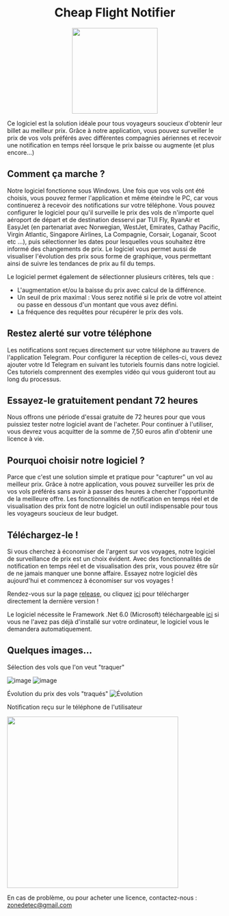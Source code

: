 <h1 align="center">Cheap Flight Notifier</h1>

<p align="center">
  <img width="200" height="200" src="https://user-images.githubusercontent.com/56195432/233740093-1e9f2f45-52f3-44fe-8509-42bc6d5643ea.jpg">
</p>

Ce logiciel est la solution idéale pour tous voyageurs soucieux d'obtenir leur billet au meilleur prix.
Grâce à notre application, vous pouvez surveiller le prix de vos vols préférés avec différentes compagnies aériennes et recevoir une notification en temps réel lorsque le prix baisse ou augmente (et plus encore...)

## Comment ça marche ?
Notre logiciel fonctionne sous Windows. Une fois que vos vols ont été choisis, vous pouvez fermer l'application et même éteindre le PC, car vous continuerez à recevoir des notifications sur votre téléphone. Vous pouvez configurer le logiciel pour qu'il surveille le prix des vols de n'importe quel aéroport de départ et de destination desservi par TUI Fly, RyanAir et EasyJet (en partenariat avec Norwegian, WestJet, Emirates, Cathay Pacific, Virgin Atlantic, Singapore Airlines, La Compagnie, Corsair, Loganair, Scoot etc ...), puis sélectionner les dates pour lesquelles vous souhaitez être informé des changements de prix.
Le logiciel vous permet aussi de visualiser l'évolution des prix sous forme de graphique, vous permettant ainsi de suivre les tendances de prix au fil du temps.

Le logiciel permet également de sélectionner plusieurs critères, tels que :
- L'augmentation et/ou la baisse du prix avec calcul de la différence.
- Un seuil de prix maximal : Vous serez notifié si le prix de votre vol atteint ou passe en dessous d'un montant que vous avez défini.
- La fréquence des requêtes pour récupérer le prix des vols. 

## Restez alerté sur votre téléphone
Les notifications sont reçues directement sur votre téléphone au travers de l'application Telegram. Pour configurer la réception de celles-ci, vous devez ajouter votre Id Telegram en suivant les tutoriels fournis dans notre logiciel. Ces tutoriels comprennent des exemples vidéo qui vous guideront tout au long du processus.

## Essayez-le gratuitement pendant 72 heures
Nous offrons une période d'essai gratuite de 72 heures pour que vous puissiez tester notre logiciel avant de l'acheter. 
Pour continuer à l'utiliser, vous devrez vous acquitter de la somme de 7,50 euros afin d'obtenir une licence à vie.

## Pourquoi choisir notre logiciel ?
Parce que c'est une solution simple et pratique pour "capturer" un vol au meilleur prix. Grâce à notre application, vous pouvez surveiller les prix de vos vols préférés sans avoir à passer des heures à chercher l'opportunité de la meilleure offre. Les fonctionnalités de notification en temps réel et de visualisation des prix font de notre logiciel un outil indispensable pour tous les voyageurs soucieux de leur budget.

## Téléchargez-le !
Si vous cherchez à économiser de l'argent sur vos voyages, notre logiciel de surveillance de prix est un choix évident. 
Avec des fonctionnalités de notification en temps réel et de visualisation des prix, vous pouvez être sûr de ne jamais manquer une bonne affaire. 
Essayez notre logiciel dès aujourd'hui et commencez à économiser sur vos voyages !

Rendez-vous sur la page [release](https://github.com/zonetecde/Cheap-Flight-Notifier/releases/tag/Release), ou cliquez [ici](https://github.com/zonetecde/Cheap-Flight-Notifier/releases/download/Release/Cheap.Flight.Notifier.exe) pour télécharger directement la dernière version !

Le logiciel nécessite le Framework .Net 6.0 (Microsoft) téléchargeable [ici](https://dotnet.microsoft.com/en-us/download/dotnet/thank-you/runtime-desktop-6.0.16-windows-x64-installer?cid=getdotnetcore) si vous ne l'avez pas déjà d'installé sur votre ordinateur, le logiciel vous le demandera automatiquement.

## Quelques images...

Sélection des vols que l'on veut "traquer"

![image](https://github.com/zonetecde/Cheap-Flight-Notifier/assets/56195432/bc69d5fe-f489-4edf-bcd8-268e33e9116e)
![image](https://github.com/zonetecde/Cheap-Flight-Notifier/assets/56195432/ce1e32cb-3000-4a05-8cb1-78593fba13e2)

Évolution du prix des vols "traqués"
![Évolution](https://github.com/zonetecde/Cheap-Flight-Notifier/assets/56195432/952dd337-f558-4a18-82b7-d18844117ba9)

Notification reçu sur le téléphone de l'utilisateur

<img src="https://user-images.githubusercontent.com/56195432/234072256-0ff6c9e4-14fe-432a-89e3-1e6d2c027b06.jpg" width="400" />


En cas de problème, ou pour acheter une licence, contactez-nous : zonedetec@gmail.com
